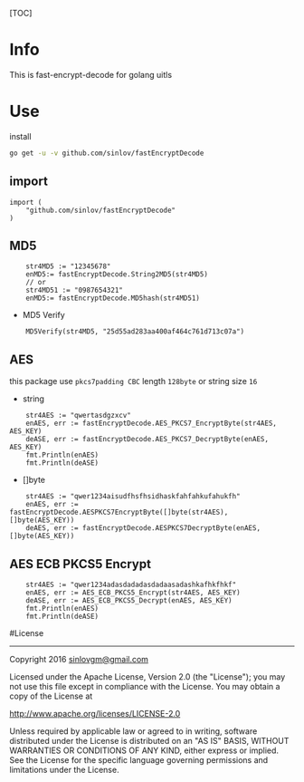 [TOC]

# Info

This is fast-encrypt-decode for golang uitls

# Use

install

```sh
go get -u -v github.com/sinlov/fastEncryptDecode
```

## import

```golang
import (
    "github.com/sinlov/fastEncryptDecode"
)
```


## MD5

```golang
    str4MD5 := "12345678"
    enMD5:= fastEncryptDecode.String2MD5(str4MD5)
    // or
    str4MD51 := "0987654321"
    enMD5:= fastEncryptDecode.MD5hash(str4MD51)
```

- MD5 Verify

```golang
    MD5Verify(str4MD5, "25d55ad283aa400af464c761d713c07a")
```

## AES 

this package use `pkcs7padding CBC` length `128byte` or string size `16`

- string

```golang
    str4AES := "qwertasdgzxcv"
    enAES, err := fastEncryptDecode.AES_PKCS7_EncryptByte(str4AES, AES_KEY)
    deASE, err := fastEncryptDecode.AES_PKCS7_DecryptByte(enAES, AES_KEY)
    fmt.Println(enAES)
    fmt.Println(deASE)
```


- []byte

```golang
    str4AES := "qwer1234aisudfhsfhsidhaskfahfahkufahukfh"
    enAES, err := fastEncryptDecode.AESPKCS7EncryptByte([]byte(str4AES), []byte(AES_KEY))
    deAES, err := fastEncryptDecode.AESPKCS7DecryptByte(enAES, []byte(AES_KEY))
```


## AES ECB PKCS5 Encrypt

```golang
    str4AES := "qwer1234adasdadadasdadaasadashkafhkfhkf"
	enAES, err := AES_ECB_PKCS5_Encrypt(str4AES, AES_KEY)
	deASE, err := AES_ECB_PKCS5_Decrypt(enAES, AES_KEY)
	fmt.Println(enAES)
    fmt.Println(deASE)
```

#License

---

Copyright 2016 sinlovgm@gmail.com

Licensed under the Apache License, Version 2.0 (the "License");
you may not use this file except in compliance with the License.
You may obtain a copy of the License at

   http://www.apache.org/licenses/LICENSE-2.0

Unless required by applicable law or agreed to in writing, software
distributed under the License is distributed on an "AS IS" BASIS,
WITHOUT WARRANTIES OR CONDITIONS OF ANY KIND, either express or implied.
See the License for the specific language governing permissions and
limitations under the License.